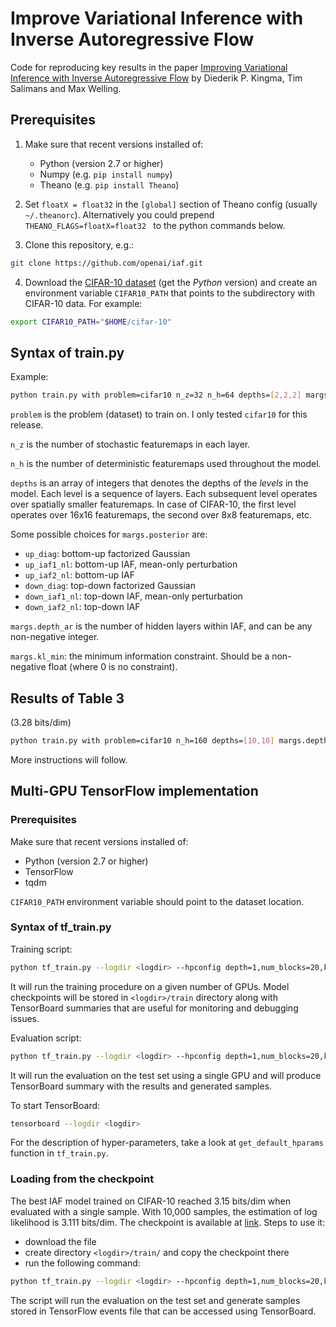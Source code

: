 # Improve Variational Inference with Inverse Autoregressive Flow

Code for reproducing key results in the paper [Improving Variational Inference with Inverse Autoregressive Flow](http://arxiv.org/abs/1606.04934) by Diederik P. Kingma, Tim Salimans and Max Welling.

## Prerequisites

1. Make sure that recent versions installed of:
    - Python (version 2.7 or higher)
    - Numpy (e.g. `pip install numpy`)
    - Theano (e.g. `pip install Theano`)

2. Set `floatX = float32` in the `[global]` section of Theano config (usually `~/.theanorc`). Alternatively you could prepend `THEANO_FLAGS=floatX=float32 ` to the python commands below. 

3. Clone this repository, e.g.:
```sh
git clone https://github.com/openai/iaf.git
```

4. Download the [CIFAR-10 dataset](https://www.cs.toronto.edu/~kriz/cifar.html) (get the *Python* version) and create an environment variable `CIFAR10_PATH` that points to the subdirectory with CIFAR-10 data. For example:
```sh
export CIFAR10_PATH="$HOME/cifar-10"
```

## Syntax of train.py

Example:
```sh
python train.py with problem=cifar10 n_z=32 n_h=64 depths=[2,2,2] margs.depth_ar=1 margs.posterior=down_iaf2_NL margs.kl_min=0.25
```

`problem` is the problem (dataset) to train on. I only tested `cifar10` for this release.

`n_z` is the number of stochastic featuremaps in each layer.

`n_h` is the number of deterministic featuremaps used throughout the model.

`depths` is an array of integers that denotes the depths of the *levels* in the model. Each level is a sequence of layers. Each subsequent level operates over spatially smaller featuremaps. In case of CIFAR-10, the first level operates over 16x16 featuremaps, the second over 8x8 featuremaps, etc.

Some possible choices for `margs.posterior` are:
- `up_diag`: bottom-up factorized Gaussian
- `up_iaf1_nl`: bottom-up IAF, mean-only perturbation
- `up_iaf2_nl`: bottom-up IAF
- `down_diag`: top-down factorized Gaussian
- `down_iaf1_nl`: top-down IAF, mean-only perturbation
- `down_iaf2_nl`: top-down IAF

`margs.depth_ar` is the number of hidden layers within IAF, and can be any non-negative integer.

`margs.kl_min`: the minimum information constraint. Should be a non-negative float (where 0 is no constraint).

## Results of Table 3

(3.28 bits/dim)

```sh
python train.py with problem=cifar10 n_h=160 depths=[10,10] margs.depth_ar=2 margs.posterior=down_iaf2_nl margs.prior=diag margs.kl_min=0.25
```

More instructions will follow.


## Multi-GPU TensorFlow implementation

### Prerequisites

Make sure that recent versions installed of:
- Python (version 2.7 or higher)
- TensorFlow
- tqdm
   
`CIFAR10_PATH` environment variable should point to the dataset location.

### Syntax of tf_train.py

Training script:
```sh
python tf_train.py --logdir <logdir> --hpconfig depth=1,num_blocks=20,kl_min=0.1,learning_rate=0.002,batch_size=32 --num_gpus 8 --mode train
```

It will run the training procedure on a given number of GPUs. Model checkpoints will be stored in `<logdir>/train` directory along with TensorBoard summaries that are useful for monitoring and debugging issues.

Evaluation script:
```sh
python tf_train.py --logdir <logdir> --hpconfig depth=1,num_blocks=20,kl_min=0.1,learning_rate=0.002,batch_size=32 --num_gpus 1 --mode eval_test
```

It will run the evaluation on the test set using a single GPU and will produce TensorBoard summary with the results and generated samples.

To start TensorBoard:
```sh
tensorboard --logdir <logdir>
```

For the description of hyper-parameters, take a look at `get_default_hparams` function in `tf_train.py`.


### Loading from the checkpoint

The best IAF model trained on CIFAR-10 reached 3.15 bits/dim when evaluated with a single sample. With 10,000 samples, the estimation of log likelihood is 3.111 bits/dim.
The checkpoint is available at [link](https://drive.google.com/file/d/0B-pv8mYT4p0OOXFfWElyeUs0bUk/view?usp=sharing).
Steps to use it:
- download the file
- create directory `<logdir>/train/` and copy the checkpoint there
- run the following command:
```sh
python tf_train.py --logdir <logdir> --hpconfig depth=1,num_blocks=20,kl_min=0.1,learning_rate=0.002,batch_size=32 --num_gpus 1 --mode eval_test
```

The script will run the evaluation on the test set and generate samples stored in TensorFlow events file that can be accessed using TensorBoard.